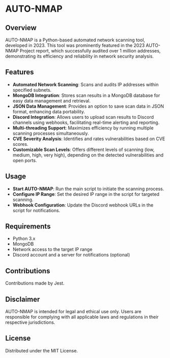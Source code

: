 # AUTO-NMAP

## Overview
AUTO-NMAP is a Python-based automated network scanning tool, developed in 2023. This tool was prominently featured in the 2023 AUTO-NMAP Project report, which successfully audited over 1 million addresses, demonstrating its efficiency and reliability in network security analysis.

## Features
- **Automated Network Scanning**: Scans and audits IP addresses within specified subnets.
- **MongoDB Integration**: Stores scan results in a MongoDB database for easy data management and retrieval.
- **JSON Data Management**: Provides an option to save scan data in JSON format, enhancing data portability.
- **Discord Integration**: Allows users to upload scan results to Discord channels using webhooks, facilitating real-time alerting and reporting.
- **Multi-threading Support**: Maximizes efficiency by running multiple scanning processes simultaneously.
- **CVE Severity Analysis**: Identifies and rates vulnerabilities based on CVE scores.
- **Customizable Scan Levels**: Offers different levels of scanning (low, medium, high, very high), depending on the detected vulnerabilities and open ports.

## Usage
- **Start AUTO-NMAP**: Run the main script to initiate the scanning process.
- **Configure IP Range**: Set the desired IP range in the script for targeted scanning.
- **Webhook Configuration**: Update the Discord webhook URLs in the script for notifications.

## Requirements
- Python 3.x
- MongoDB
- Network access to the target IP range
- Discord account and a server for notifications (optional)

## Contributions
Contributions made by Jest.

## Disclaimer
AUTO-NMAP is intended for legal and ethical use only. Users are responsible for complying with all applicable laws and regulations in their respective jurisdictions.

## License
Distributed under the MIT License. 
